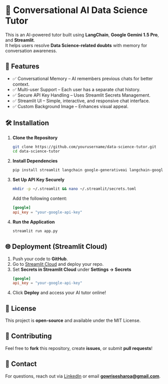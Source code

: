 # 🤖 Conversational AI Data Science Tutor

This is an AI-powered tutor built using **LangChain**, **Google Gemini 1.5 Pro**, and **Streamlit**.  
It helps users resolve **Data Science-related doubts** with memory for conversation awareness.

## 🚀 Features
- ✅ Conversational Memory – AI remembers previous chats for better context.  
- ✅ Multi-user Support – Each user has a separate chat history.  
- ✅ Secure API Key Handling – Uses Streamlit Secrets Management.  
- ✅ Streamlit UI – Simple, interactive, and responsive chat interface.  
- ✅ Custom Background Image – Enhances visual appeal.  

## 🛠️ Installation

1. **Clone the Repository**  
   ```bash
   git clone https://github.com/yourusername/data-science-tutor.git
   cd data-science-tutor
   ```

2. **Install Dependencies**  
   ```bash
   pip install streamlit langchain google-generativeai langchain-google-genai
   ```

3. **Set Up API Key Securely**  
   ```bash
   mkdir -p ~/.streamlit && nano ~/.streamlit/secrets.toml
   ```
   Add the following content:  
   ```toml
   [google]
   api_key = "your-google-api-key"
   ```

4. **Run the Application**  
   ```bash
   streamlit run app.py
   ```

## 🌐 Deployment (Streamlit Cloud)
1. Push your code to **GitHub**.  
2. Go to [Streamlit Cloud](https://share.streamlit.io/) and deploy your repo.  
3. Set **Secrets in Streamlit Cloud** under **Settings → Secrets**  
   ```toml
   [google]
   api_key = "your-google-api-key"
   ```
4. Click **Deploy** and access your AI tutor online!

## 📝 License  
This project is **open-source** and available under the MIT License.  

## 🙌 Contributing  
Feel free to **fork** this repository, create **issues**, or submit **pull requests**!  

## 📧 Contact  
For questions, reach out via [LinkedIn](https://www.linkedin.com/in/kusu-shanmuka-venkata-satya-sai-shashank-84824a298/) or email **gowrisesharoa@gmail.com**.
